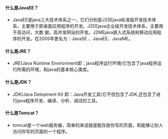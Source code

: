 #### 什么是JavaEE？
* JavaEE是java三大技术体系之一，它们分别是J2SEjava标准版开发技术体系，主要用于即桌面应用程序的开发。J2EEjava企业级开发技术体系，主要用于高访问，大数   据，高并发网站的开发。J2MEjava嵌入式系统和移动应用程序的开发。在2005年更名为：JavaSE 、JavaEE、JavaME。
#### 什么是JRE？
* JRE(Java Runtime Environment即：java程序运行环境)它包含了java程序运行所需的环境，和java的基本核心类库。
#### 什么是JDK？
* JDK(Java Delopment Kit 即：Java开发工具)它不但包含了JDK,还包含了进行java程序开发、编译、分析、调试的工具。
#### 什么是Tomcat？
* tomcat是一个web服务器，简单的来说就是能存放你写的页面，和能够让别人访问你写的页面的一个程序。
